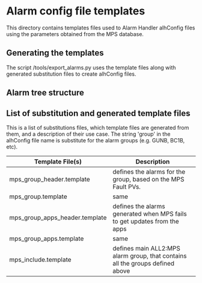 # Alarm config file templates

This directory contains templates files used to Alarm Handler alhConfig
files using the parameters obtained from the MPS database.

## Generating the templates

The script <TOP>/tools/export_alarms.py uses the template files along with
generated substitution files to create alhConfig files.

## Alarm tree structure

## List of substitution and generated template files

This is a list of substitutions files, which template files are generated from
them, and a description of their use case. The string 'group' in the alhConfig 
file name is substitute for the alarm groups (e.g. GUNB, BC1B, etc).

Template File(s)               |  Description
-------------------------------|----------------------------------------------------------------
mps_group_header.template      | defines the alarms for the group, based on the MPS Fault PVs.
mps_group.template             | same                           
mps_group_apps_header.template | defines the alarms generated when MPS fails to get updates from the apps
mps_group_apps.template        | same
mps_include.template           | defines main ALL2:MPS alarm group, that contains all the groups defined above


